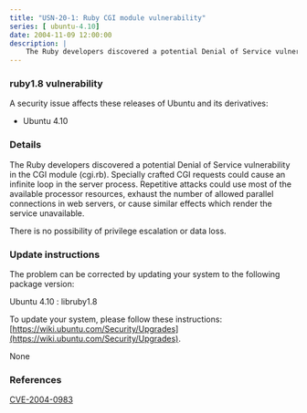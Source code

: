 ```yaml
---
title: "USN-20-1: Ruby CGI module vulnerability"
series: [ ubuntu-4.10]
date: 2004-11-09 12:00:00
description: |
    The Ruby developers discovered a potential Denial of Service vulnerability in the CGI module (cgi.rb). Specially crafted CGI requests could cause an infinite loop in the server process. Repetitive attacks could use most of the available processor resources, exhaust the number of allowed parallel connections in web servers, or cause similar effects which render the service unavailable.
--- 
```

 
 


### ruby1.8 vulnerability

A security issue affects these releases of Ubuntu and its derivatives:

* Ubuntu 4.10

### Details

The Ruby developers discovered a potential Denial of Service vulnerability in the CGI module (cgi.rb). Specially crafted CGI requests could cause an infinite loop in the server process. Repetitive attacks could use most of the available processor resources, exhaust the number of allowed parallel connections in web servers, or cause similar effects which render the service unavailable.

There is no possibility of privilege escalation or data loss.

### Update instructions

The problem can be corrected by updating your system to the following package version:

Ubuntu 4.10
 : libruby1.8 

To update your system, please follow these instructions: [https://wiki.ubuntu.com/Security/Upgrades](https://wiki.ubuntu.com/Security/Upgrades).

None

### References

 
 [CVE-2004-0983](http://people.ubuntu.com/~ubuntu-security/cve/CVE-2004-0983)
 

